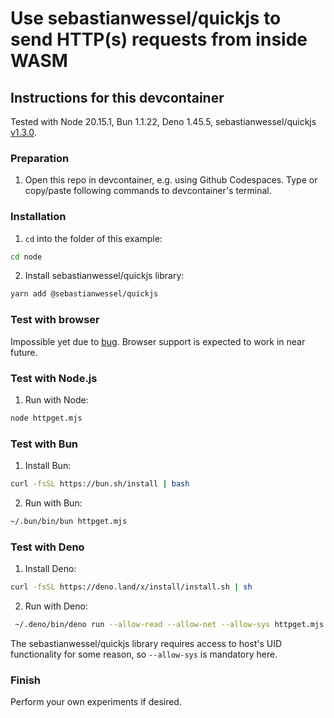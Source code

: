 # Use sebastianwessel/quickjs to send HTTP(s) requests from inside WASM

## Instructions for this devcontainer

Tested with Node 20.15.1, Bun 1.1.22, Deno 1.45.5, sebastianwessel/quickjs [v1.3.0](https://github.com/sebastianwessel/quickjs/tree/v1.3.0/).

### Preparation

1. Open this repo in devcontainer, e.g. using Github Codespaces.
   Type or copy/paste following commands to devcontainer's terminal.

### Installation

1. `cd` into the folder of this example:

```sh
cd node
```

2. Install sebastianwessel/quickjs library:

```sh
yarn add @sebastianwessel/quickjs
```

### Test with browser

Impossible yet due to [bug](https://github.com/sebastianwessel/quickjs/issues/37).
Browser support is expected to work in near future.

### Test with Node.js

1. Run with Node:

```sh
node httpget.mjs
```

### Test with Bun

1. Install Bun:

```sh
curl -fsSL https://bun.sh/install | bash
```

2. Run with Bun:

```sh
~/.bun/bin/bun httpget.mjs
```

### Test with Deno

1. Install Deno:

```sh
curl -fsSL https://deno.land/x/install/install.sh | sh
```

2. Run with Deno:

```sh
 ~/.deno/bin/deno run --allow-read --allow-net --allow-sys httpget.mjs
```

The sebastianwessel/quickjs library requires access to host's UID functionality for some reason, so
`--allow-sys` is mandatory here.

### Finish

Perform your own experiments if desired.
